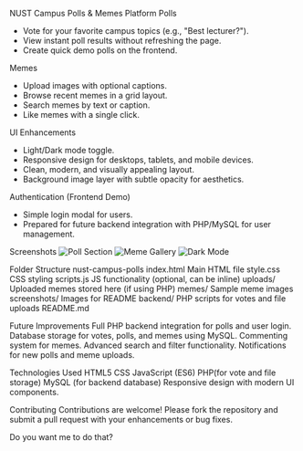 NUST Campus Polls & Memes Platform
Polls
- Vote for your favorite campus topics (e.g., "Best lecturer?").
- View instant poll results without refreshing the page.
- Create quick demo polls on the frontend.

Memes
- Upload images with optional captions.
- Browse recent memes in a grid layout.
- Search memes by text or caption.
- Like memes with a single click.

UI Enhancements
- Light/Dark mode toggle.
- Responsive design for desktops, tablets, and mobile devices.
- Clean, modern, and visually appealing layout.
- Background image layer with subtle opacity for aesthetics.

Authentication (Frontend Demo)
- Simple login modal for users.
- Prepared for future backend integration with PHP/MySQL for user management.

Screenshots
![Poll Section](screenshots/poll-section.png)
![Meme Gallery](screenshots/meme-gallery.png)
![Dark Mode](screenshots/dark-mode.png)


 Folder Structure
nust-campus-polls
index.html         Main HTML file
style.css          CSS styling
scripts.js         JS functionality (optional, can be inline)
uploads/           Uploaded memes stored here (if using PHP)
memes/             Sample meme images
screenshots/       Images for README
backend/           PHP scripts for votes and file uploads
README.md

 Future Improvements
 Full PHP backend integration for polls and user login.
 Database storage for votes, polls, and memes using MySQL.
 Commenting system for memes.
  Advanced search and filter functionality.
 Notifications for new polls and meme uploads.

Technologies Used
  HTML5
  CSS
  JavaScript (ES6)
  PHP(for vote and file storage)
  MySQL (for backend database)
  Responsive design with modern UI components.

Contributing
Contributions are welcome! Please fork the repository and submit a pull request with your enhancements or bug fixes.



Do you want me to do that?
```
